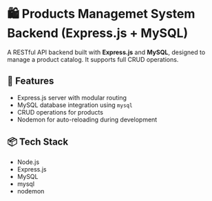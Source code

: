 # 🛍️ Products Managemet System Backend (Express.js + MySQL)

A RESTful API backend built with **Express.js** and **MySQL**, designed to manage a product catalog. It supports full CRUD operations.

## 🚀 Features

- Express.js server with modular routing
- MySQL database integration using `mysql`
- CRUD operations for products
- Nodemon for auto-reloading during development

## 📦 Tech Stack

- Node.js  
- Express.js  
- MySQL  
- mysql 
- nodemon  